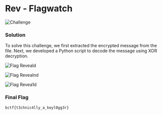 # Rev - Flagwatch

![Challenge](https://github.com/x03ee/CTF-Writeup/blob/main/2024/BuckeyeCTF-2024/rev/flagwatch/challenge.PNG)

### Solution
To solve this challenge, we first extracted the encrypted message from the file. Next, we developed a Python script to decode the message using XOR decryption.

![Flag Reveald](https://github.com/x03ee/CTF-Writeup/blob/main/2024/BuckeyeCTF-2024/rev/flagwatch/solution.PNG)

![Flag Revealnd](https://github.com/x03ee/CTF-Writeup/blob/main/2024/BuckeyeCTF-2024/rev/flagwatch/python.PNG)

![Flag Revea1d](https://github.com/x03ee/CTF-Writeup/blob/main/2024/BuckeyeCTF-2024/rev/flagwatch/flag.PNG)

### Final Flag
```
bctf{t3chnic4lly_a_keyl0gg3r}
```
